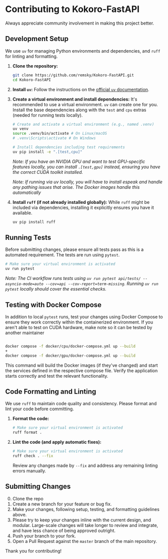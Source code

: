 # Contributing to Kokoro-FastAPI

Always appreciate community involvement in making this project better. 

## Development Setup

We use `uv` for managing Python environments and dependencies, and `ruff` for linting and formatting.

1.  **Clone the repository:**
    ```bash
    git clone https://github.com/remsky/Kokoro-FastAPI.git
    cd Kokoro-FastAPI
    ```

2.  **Install `uv`:**
    Follow the instructions on the [official `uv` documentation](https://docs.astral.sh/uv/install/).

3.  **Create a virtual environment and install dependencies:**
    It's recommended to use a virtual environment. `uv` can create one for you. Install the base dependencies along with the `test` and `cpu` extras (needed for running tests locally).
    ```bash
    # Create and activate a virtual environment (e.g., named .venv)
    uv venv
    source .venv/bin/activate # On Linux/macOS
    # .venv\Scripts\activate # On Windows

    # Install dependencies including test requirements
    uv pip install -e ".[test,cpu]"
    ```
    *Note: If you have an NVIDIA GPU and want to test GPU-specific features locally, you can install `.[test,gpu]` instead, ensuring you have the correct CUDA toolkit installed.*

    *Note: If running via uv locally, you will have to install espeak and handle any pathing issues that arise. The Docker images handle this automatically*

4.  **Install `ruff` (if not already installed globally):**
    While `ruff` might be included via dependencies, installing it explicitly ensures you have it available.
    ```bash
    uv pip install ruff
    ```

## Running Tests

Before submitting changes, please ensure all tests pass as this is a automated requirement. The tests are run using `pytest`. 
```bash
# Make sure your virtual environment is activated
uv run pytest
```
*Note: The CI workflow runs tests using `uv run pytest api/tests/ --asyncio-mode=auto --cov=api --cov-report=term-missing`. Running `uv run pytest` locally should cover the essential checks.*

## Testing with Docker Compose

In addition to local `pytest` runs, test your changes using Docker Compose to ensure they work correctly within the containerized environment. If you aren't able to test on CUDA hardware, make note so it can be tested by another maintainer

```bash

docker compose -f docker/cpu/docker-compose.yml up --build
+
docker compose -f docker/gpu/docker-compose.yml up --build
```
This command will build the Docker images (if they've changed) and start the services defined in the respective compose file. Verify the application starts correctly and test the relevant functionality.

## Code Formatting and Linting

We use `ruff` to maintain code quality and consistency. Please format and lint your code before committing. 

1.  **Format the code:**
    ```bash
    # Make sure your virtual environment is activated
    ruff format .
    ```

2.  **Lint the code (and apply automatic fixes):**
    ```bash
    # Make sure your virtual environment is activated
    ruff check . --fix
    ```
    Review any changes made by `--fix` and address any remaining linting errors manually.

## Submitting Changes

0.  Clone the repo
1.  Create a new branch for your feature or bug fix.
2.  Make your changes, following setup, testing, and formatting guidelines above.
3.  Please try to keep your changes inline with the current design, and modular. Large-scale changes will take longer to review and integrate, and have less chance of being approved outright.
4.  Push your branch to your fork.
5.  Open a Pull Request against the `master` branch of the main repository.

Thank you for contributing!
